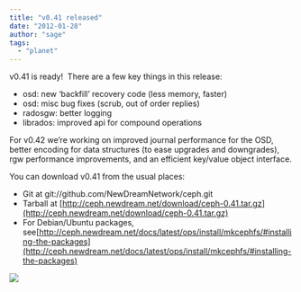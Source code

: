 ```yaml
---
title: "v0.41 released"
date: "2012-01-28"
author: "sage"
tags: 
  - "planet"
---
```


v0.41 is ready!  There are a few key things in this release:

- osd: new ‘backfill’ recovery code (less memory, faster)
- osd: misc bug fixes (scrub, out of order replies)
- radosgw: better logging
- librados: improved api for compound operations

For v0.42 we’re working on improved journal performance for the OSD, better encoding for data structures (to ease upgrades and downgrades), rgw performance improvements, and an efficient key/value object interface.

You can download v0.41 from the usual places:

- Git at git://github.com/NewDreamNetwork/ceph.git
- Tarball at [http://ceph.newdream.net/download/ceph-0.41.tar.gz](http://ceph.newdream.net/download/ceph-0.41.tar.gz)
- For Debian/Ubuntu packages, see[http://ceph.newdream.net/docs/latest/ops/install/mkcephfs/#installing-the-packages](http://ceph.newdream.net/docs/latest/ops/install/mkcephfs/#installing-the-packages)

![](http://track.hubspot.com/__ptq.gif?a=268973&k=14&bu=http://ceph.com&r=http://ceph.com/releases/v0-41-released/&bvt=rss&p=wordpress)
